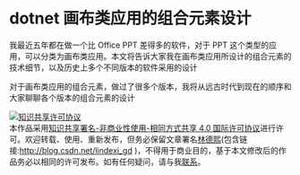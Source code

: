 
# dotnet 画布类应用的组合元素设计

我最近五年都在做一个比 Office PPT 差得多的软件，对于 PPT 这个类型的应用，可以分类为画布类应用。本文将告诉大家我在画布类应用所设计的组合元素的技术细节，以及历史上多个不同版本的软件采用的设计

<!--more-->


<!-- CreateTime:2021/10/19 12:42:44 -->

<!-- 发布 -->
<!-- 草稿 -->

对于画布类应用的组合元素，做过了很多个版本，我将从远古时代到现在的顺序和大家聊聊各个版本的组合元素的设计







<a rel="license" href="http://creativecommons.org/licenses/by-nc-sa/4.0/"><img alt="知识共享许可协议" style="border-width:0" src="https://licensebuttons.net/l/by-nc-sa/4.0/88x31.png" /></a><br />本作品采用<a rel="license" href="http://creativecommons.org/licenses/by-nc-sa/4.0/">知识共享署名-非商业性使用-相同方式共享 4.0 国际许可协议</a>进行许可。欢迎转载、使用、重新发布，但务必保留文章署名[林德熙](http://blog.csdn.net/lindexi_gd)(包含链接:http://blog.csdn.net/lindexi_gd )，不得用于商业目的，基于本文修改后的作品务必以相同的许可发布。如有任何疑问，请与我[联系](mailto:lindexi_gd@163.com)。